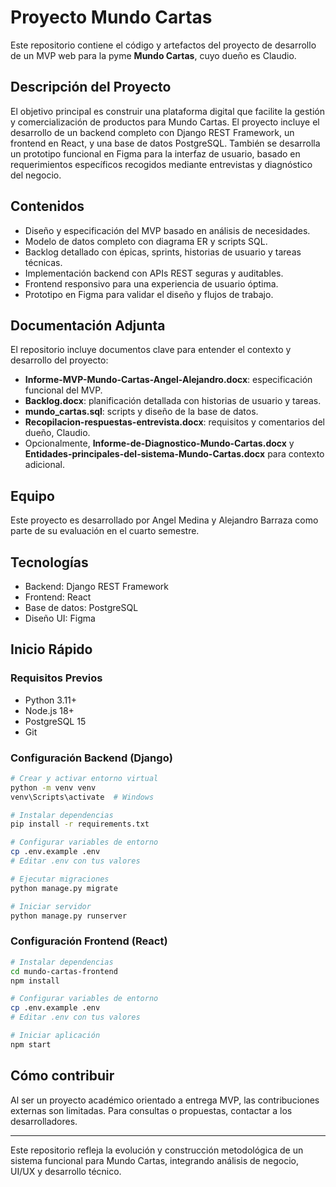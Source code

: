 # Proyecto Mundo Cartas

Este repositorio contiene el código y artefactos del proyecto de desarrollo de un MVP web para la pyme **Mundo Cartas**, cuyo dueño es Claudio.

## Descripción del Proyecto

El objetivo principal es construir una plataforma digital que facilite la gestión y comercialización de productos para Mundo Cartas. El proyecto incluye el desarrollo de un backend completo con Django REST Framework, un frontend en React, y una base de datos PostgreSQL. También se desarrolla un prototipo funcional en Figma para la interfaz de usuario, basado en requerimientos específicos recogidos mediante entrevistas y diagnóstico del negocio.

## Contenidos

- Diseño y especificación del MVP basado en análisis de necesidades.
- Modelo de datos completo con diagrama ER y scripts SQL.
- Backlog detallado con épicas, sprints, historias de usuario y tareas técnicas.
- Implementación backend con APIs REST seguras y auditables.
- Frontend responsivo para una experiencia de usuario óptima.
- Prototipo en Figma para validar el diseño y flujos de trabajo.

## Documentación Adjunta

El repositorio incluye documentos clave para entender el contexto y desarrollo del proyecto:

- **Informe-MVP-Mundo-Cartas-Angel-Alejandro.docx**: especificación funcional del MVP.
- **Backlog.docx**: planificación detallada con historias de usuario y tareas.
- **mundo_cartas.sql**: scripts y diseño de la base de datos.
- **Recopilacion-respuestas-entrevista.docx**: requisitos y comentarios del dueño, Claudio.
- Opcionalmente, **Informe-de-Diagnostico-Mundo-Cartas.docx** y **Entidades-principales-del-sistema-Mundo-Cartas.docx** para contexto adicional.

## Equipo

Este proyecto es desarrollado por Angel Medina y Alejandro Barraza como parte de su evaluación en el cuarto semestre.

## Tecnologías

- Backend: Django REST Framework
- Frontend: React
- Base de datos: PostgreSQL
- Diseño UI: Figma

## Inicio Rápido

### Requisitos Previos

- Python 3.11+
- Node.js 18+
- PostgreSQL 15
- Git

### Configuración Backend (Django)

```bash
# Crear y activar entorno virtual
python -m venv venv
venv\Scripts\activate  # Windows

# Instalar dependencias
pip install -r requirements.txt

# Configurar variables de entorno
cp .env.example .env
# Editar .env con tus valores

# Ejecutar migraciones
python manage.py migrate

# Iniciar servidor
python manage.py runserver
```

### Configuración Frontend (React)

```bash
# Instalar dependencias
cd mundo-cartas-frontend
npm install

# Configurar variables de entorno
cp .env.example .env
# Editar .env con tus valores

# Iniciar aplicación
npm start
```

## Cómo contribuir

Al ser un proyecto académico orientado a entrega MVP, las contribuciones externas son limitadas. Para consultas o propuestas, contactar a los desarrolladores.

---

Este repositorio refleja la evolución y construcción metodológica de un sistema funcional para Mundo Cartas, integrando análisis de negocio, UI/UX y desarrollo técnico.
